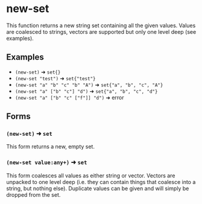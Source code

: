 # new-set

This function returns a new string set containing all the given values. Values
are coalesced to strings, vectors are supported but only one level deep (see
examples).

## Examples

* `(new-set)` ➜ `set{}`
* `(new-set "test")` ➜ `set{"test"}`
* `(new-set "a" "b" "c" "b" "A")` ➜ `set{"a", "b", "c", "A"}`
* `(new-set "a" ["b" "c"] "d")` ➜ `set{"a", "b", "c", "d"}`
* `(new-set "a" ["b" "c" ["f"]] "d")` ➜ error

## Forms

### `(new-set)` ➜ `set`

This form returns a new, empty set.

### `(new-set value:any+)` ➜ `set`

This form coalesces all values as either string or vector. Vectors are unpacked
to one level deep (i.e. they can contain things that coalesce into a string, but
nothing else). Duplicate values can be given and will simply be dropped from the
set.
